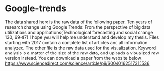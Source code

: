 # Google-trends
The data shared here is the raw data of the following paper.
Ten years of research change using Google Trends: From the perspective of big data utilizations and applications(Technological forecasting and social change 130, 69-87)
I hope you will help me understand and develop my thesis.
Files starting with 2017 contain a complete list of articles and all information analyzed.
The other file is the raw data used for the visualization.
Keyword analysis is a matter of the size of the raw data, and uploads a visualized raw version instead.
You can download a paper from the website below.
https://www.sciencedirect.com/science/article/pii/S0040162517315536
